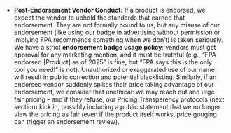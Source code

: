 - **Post-Endorsement Vendor Conduct:** If a product is endorsed, we expect the vendor to uphold the standards that earned that endorsement. They are not formally bound to us, but any misuse of our endorsement (like using our badge in advertising without permission or implying FPA recommends something when we don’t) is taken seriously. We have a strict **endorsement badge usage policy**: vendors must get approval for any marketing mention, and it must be truthful (e.g., “FPA endorsed [Product] as of 2025” is fine, but “FPA says this is the only tool you need!” is not). Unauthorized or exaggerated use of our name will result in public correction and potential blacklisting. Similarly, if an endorsed vendor suddenly spikes their price taking advantage of our endorsement, we consider that unethical: we may reach out and urge fair pricing – and if they refuse, our Pricing Transparency protocols (next section) kick in, possibly including a public statement that we no longer view the pricing as fair (even if the product itself works, price gouging can trigger an endorsement review).